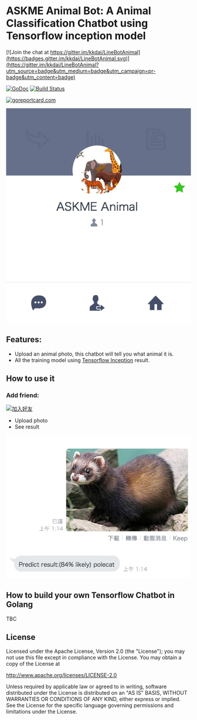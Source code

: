 ASKME Animal Bot: A Animal Classification Chatbot using Tensorflow inception model
==============

[![Join the chat at https://gitter.im/kkdai/LineBotAnimal](https://badges.gitter.im/kkdai/LineBotAnimal.svg)](https://gitter.im/kkdai/LineBotAnimal?utm_source=badge&utm_medium=badge&utm_campaign=pr-badge&utm_content=badge)

 [![GoDoc](https://godoc.org/github.com/kkdai/LineBotAnimal.svg?status.svg)](https://godoc.org/github.com/kkdai/LineBotAnimal)  [![Build Status](https://travis-ci.org/kkdai/LineBotAnimal.svg?branch=master)](https://travis-ci.org/kkdai/LineBotAnimal.svg)

[![goreportcard.com](https://goreportcard.com/badge/github.com/kkdai/LineBotAnimal)](https://goreportcard.com/report/github.com/kkdai/LineBotAnimal)


![](images/icon.PNG)


## Features:

- Upload an animal photo, this chatbot will tell you what animal it is.
- All the training model using [Tensorflow Inception](https://github.com/tensorflow/models/tree/master/inception) result.


How to use it
---------------

### Add friend:


[![加入好友](https://scdn.line-apps.com/n/line_add_friends/btn/zh-Hant.png)](https://line.me/R/ti/p/%40ujo0893j)

- Upload photo 
- See result



![](images/how_use.PNG)


How to build your own Tensorflow Chatbot in Golang
---------------

TBC

License
---------------

Licensed under the Apache License, Version 2.0 (the "License");
you may not use this file except in compliance with the License.
You may obtain a copy of the License at

http://www.apache.org/licenses/LICENSE-2.0

Unless required by applicable law or agreed to in writing, software
distributed under the License is distributed on an "AS IS" BASIS,
WITHOUT WARRANTIES OR CONDITIONS OF ANY KIND, either express or implied.
See the License for the specific language governing permissions and
limitations under the License.

